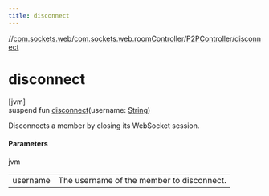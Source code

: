 ```yaml
---
title: disconnect
---
```

//[com.sockets.web](../../../index.html)/[com.sockets.web.roomController](../index.html)/[P2PController](index.html)/[disconnect](disconnect.html)



# disconnect



[jvm]\
suspend fun [disconnect](disconnect.html)(username: [String](https://kotlinlang.org/api/latest/jvm/stdlib/kotlin/-string/index.html))



Disconnects a member by closing its WebSocket session.



#### Parameters


jvm

| | |
|---|---|
| username | The username of the member to disconnect. |




